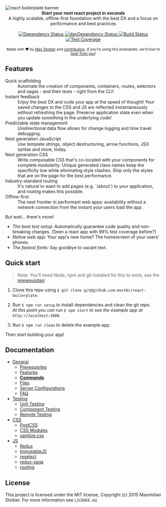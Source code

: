 <img src="https://raw.githubusercontent.com/mxstbr/react-boilerplate-brand/master/assets/banner-metal.jpg" alt="react boilerplate banner" align="center" />

<br />

<div align="center"><strong>Start your next react project in seconds</strong></div>
<div align="center">A highly scalable, offline-first foundation with the best DX and a focus on performance and best practices</div>

<br />

<div align="center">
  <!-- Dependency Status -->
  <a href="https://david-dm.org/mxstbr/react-boilerplate/v3.0.0">
    <img src="https://david-dm.org/mxstbr/react-boilerplate/v3.0.0.svg" alt="Dependency Status" />
  </a>
  <!-- devDependency Status -->
  <a href="https://david-dm.org/mxstbr/react-boilerplate/v3.0.0#info=devDependencies">
    <img src="https://david-dm.org/mxstbr/react-boilerplate/v3.0.0/dev-status.svg" alt="devDependency Status" />
  </a>
  <!-- Build Status -->
  <a href="https://travis-ci.org/mxstbr/react-boilerplate?branch=v3.0.0">
    <img src="https://travis-ci.org/mxstbr/react-boilerplate.svg?branch=v3.0.0" alt="Build Status" />
  </a>
  <!-- Test Coverage -->
  <a href="https://coveralls.io/r/mxstbr/react-boilerplate?branch=v3.0.0">
    <img src="https://coveralls.io/repos/github/mxstbr/react-boilerplate/badge.svg?branch=v3.0.0" alt="Test Coverage" />
  </a>
</div>

<br />

<div align="center">
  <sub>Made with ❤︎ by <a href="https://twitter.com/mxstbr">Max Stoiber</a> and <a href="https://github.com/mxstbr/react-boilerplate/graphs/contributors">contributors</a>. <i>If you're using this boilerplate, we'd love to <a href="https://github.com/mxstbr/react-boilerplate/issues/115">hear from you</a>!</i></sub>
</div>

## Features

<dl>
  <dt>Quick scaffolding</dt>
  <dd>Automate the creation of components, containers, routes, selectors and sagas - and their tests - right from the CLI!</dd>

  <dt>Instant feedback</dt>
  <dd>Enjoy the best DX and code your app at the speed of thought! Your saved changes to the CSS and JS are reflected instantaneously without refreshing the page. Preserve application state even when you update something in the underlying code!</dd>

  <dt>Predictable state management</dt>
  <dd>Unidirectional data flow allows for change logging and time travel debugging.</dd>

  <dt>Next generation JavaScript</dt>
  <dd>Use template strings, object destructuring, arrow functions, JSX syntax and more, today.</dd>

  <dt>Next generation CSS</dt>
  <dd>Write composable CSS that's co-located with your components for complete modularity. Unique generated class names keep the specificity low while eliminating style clashes. Ship only the styles that are on the page for the best performance.</dd>

  <dt>Industry-standard routing</dt>
  <dd>It's natural to want to add pages (e.g. `/about`) to your application, and routing makes this possible.</dd>

  <dt>Offline-first</dt>
  <dd>The next frontier in performant web apps: availability without a network connection from the instant your users load the app.</dd>
</dl>

But wait... there's more!

  - *The best test setup:* Automatically guarantee code quality and non-breaking changes. (Seen a react app with 99% test coverage before?)
  - *Native web app:* Your app's new home? The homescreen of your users' phones.
  - *The fastest fonts:* Say goodbye to vacant text.

## Quick start

> Note: You'll need Node, npm and git installed for this to work, see the [prerequisites](./docs/general/prerequisites.md)!

1. Clone this repo using `$ git clone git@github.com:mxstbr/react-boilerplate`.

2. Run `$ npm run setup` to install dependencies and clean the git repo.<br /> *At this point you can run `$ npm start` to see the example app at `http://localhost:3000`.*

3. Run `$ npm run clean` to delete the example app.

Then start building your app!

## Documentation

- [General](docs/general)
  - [Prerequisites](docs/general/prerequisites.md)
  - [Features](docs/general/features.md)
  - [**Commands**](docs/general/commands.md)
  - [Files](docs/general/files.md)
  - [Server Configurations](docs/general/server-configs.md)
  - [FAQ](docs/general/faq.md)
- [Testing](docs/testing)
  - [Unit Testing](docs/testing/unit-testing.md)
  - [Component Testing](docs/testing/component-testing.md)
  - [Remote Testing](docs/testing/remote-testing.md)
- [CSS](docs/css)
  - [PostCSS](docs/css/postcss.md)
  - [CSS Modules](docs/css/css-modules.md)
  - [sanitize.css](docs/css/sanitize.md)
- [JS](docs/js)
  - [Redux](docs/js/redux.md)
  - [ImmutableJS](docs/js/immutablejs.md)
  - [reselect](docs/js/reselect.md)
  - [redux-saga](docs/js/redux-saga.md)
  - [routing](docs/js/routing.md)

## License

This project is licensed under the MIT license, Copyright (c) 2015 Maximilian Stoiber. For more information see `LICENSE.md`.
